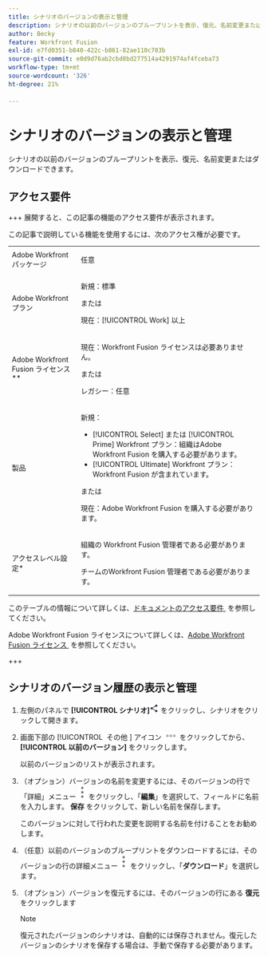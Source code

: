 ```yaml
---
title: シナリオのバージョンの表示と管理
description: シナリオの以前のバージョンのブループリントを表示、復元、名前変更またはダウンロードできます。
author: Becky
feature: Workfront Fusion
exl-id: e7fd0351-b840-422c-b861-82ae110c703b
source-git-commit: e0d9d76ab2cbd8bd277514a4291974af4fceba73
workflow-type: tm+mt
source-wordcount: '326'
ht-degree: 21%

---
```


# シナリオのバージョンの表示と管理

シナリオの以前のバージョンのブループリントを表示、復元、名前変更またはダウンロードできます。

## アクセス要件

+++ 展開すると、この記事の機能のアクセス要件が表示されます。

この記事で説明している機能を使用するには、次のアクセス権が必要です。

<table style="table-layout:auto">
 <col> 
 <col> 
 <tbody> 
  <tr> 
   <td role="rowheader">Adobe Workfront パッケージ</td> 
   <td> <p>任意</p> </td> 
  </tr> 
  <tr data-mc-conditions=""> 
   <td role="rowheader">Adobe Workfront プラン</td> 
   <td> <p>新規：標準</p><p>または</p><p>現在：[!UICONTROL Work] 以上</p> </td> 
  </tr> 
  <tr> 
   <td role="rowheader">Adobe Workfront Fusion ライセンス**</td> 
   <td>
   <p>現在：Workfront Fusion ライセンスは必要ありません。</p>
   <p>または</p>
   <p>レガシー：任意 </p>
   </td> 
  </tr> 
  <tr> 
   <td role="rowheader">製品</td> 
   <td>
   <p>新規：</p> <ul><li>[!UICONTROL Select] または [!UICONTROL Prime] Workfront プラン：組織はAdobe Workfront Fusion を購入する必要があります。</li><li>[!UICONTROL Ultimate] Workfront プラン：Workfront Fusion が含まれています。</li></ul>
   <p>または</p>
   <p>現在：Adobe Workfront Fusion を購入する必要があります。</p>
   </td> 
  </tr>
  <tr data-mc-conditions=""> 
   <td role="rowheader">アクセスレベル設定*</td> 
   <td> 
     <p>組織の Workfront Fusion 管理者である必要があります。</p>
     <p>チームのWorkfront Fusion 管理者である必要があります。</p>
   </td> 
  </tr> 
   </td> 
  </tr> 
 </tbody> 
</table>

このテーブルの情報について詳しくは、[&#x200B; ドキュメントのアクセス要件 &#x200B;](/help/workfront-fusion/references/licenses-and-roles/access-level-requirements-in-documentation.md) を参照してください。

Adobe Workfront Fusion ライセンスについて詳しくは、[Adobe Workfront Fusion ライセンス &#x200B;](/help/workfront-fusion/set-up-and-manage-workfront-fusion/licensing-operations-overview/license-automation-vs-integration.md) を参照してください。

+++

<!--procedure - open, optional add comment, optional restore version-->

## シナリオのバージョン履歴の表示と管理

1. 左側のパネルで **[!UICONTROL シナリオ]**![&#x200B; シナリオアイコン &#x200B;](assets/scenarios-icon.png) をクリックし、シナリオをクリックして開きます。
1. 画面下部の [!UICONTROL &#x200B; その他 &#x200B;] アイコン ![&#x200B; その他のアイコン &#x200B;](assets/more-icon.png) をクリックしてから、**[!UICONTROL 以前のバージョン]** をクリックします。

   以前のバージョンのリストが表示されます。
1. （オプション）バージョンの名前を変更するには、そのバージョンの行で「詳細」メニュー ![&#x200B; 「詳細」メニュー &#x200B;](assets/more-icon-vertical.png) をクリックし、「**編集**」を選択して、フィールドに名前を入力します。 **保存** をクリックして、新しい名前を保存します。

   このバージョンに対して行われた変更を説明する名前を付けることをお勧めします。
1. （任意）以前のバージョンのブループリントをダウンロードするには、そのバージョンの行の詳細メニュー ![&#x200B; 詳細メニュー &#x200B;](assets/more-icon-vertical.png) をクリックし、「**ダウンロード**」を選択します。
1. （オプション）バージョンを復元するには、そのバージョンの行にある **復元** をクリックします


   >[!NOTE]
   >
   >復元されたバージョンのシナリオは、自動的には保存されません。復元したバージョンのシナリオを保存する場合は、手動で保存する必要があります。
